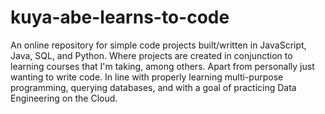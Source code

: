 # kuya-abe-learns-to-code
An online repository for simple code projects built/written in JavaScript, Java, SQL, and Python. Where projects are created in conjunction to learning courses that I'm taking, among others. Apart from personally just wanting to write code. In line with properly learning multi-purpose programming, querying databases, and with a goal of practicing Data Engineering on the Cloud.
